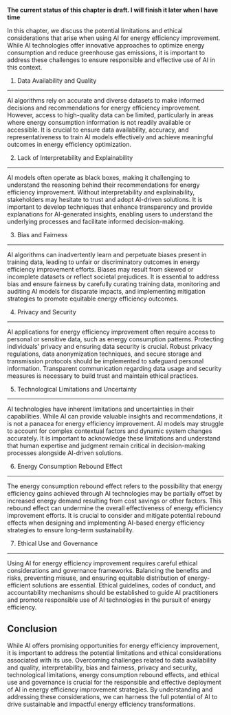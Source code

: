 **The current status of this chapter is draft. I will finish it later when I have time**

In this chapter, we discuss the potential limitations and ethical considerations that arise when using AI for energy efficiency improvement. While AI technologies offer innovative approaches to optimize energy consumption and reduce greenhouse gas emissions, it is important to address these challenges to ensure responsible and effective use of AI in this context.

1. Data Availability and Quality
--------------------------------

AI algorithms rely on accurate and diverse datasets to make informed decisions and recommendations for energy efficiency improvement. However, access to high-quality data can be limited, particularly in areas where energy consumption information is not readily available or accessible. It is crucial to ensure data availability, accuracy, and representativeness to train AI models effectively and achieve meaningful outcomes in energy efficiency optimization.

2. Lack of Interpretability and Explainability
----------------------------------------------

AI models often operate as black boxes, making it challenging to understand the reasoning behind their recommendations for energy efficiency improvement. Without interpretability and explainability, stakeholders may hesitate to trust and adopt AI-driven solutions. It is important to develop techniques that enhance transparency and provide explanations for AI-generated insights, enabling users to understand the underlying processes and facilitate informed decision-making.

3. Bias and Fairness
--------------------

AI algorithms can inadvertently learn and perpetuate biases present in training data, leading to unfair or discriminatory outcomes in energy efficiency improvement efforts. Biases may result from skewed or incomplete datasets or reflect societal prejudices. It is essential to address bias and ensure fairness by carefully curating training data, monitoring and auditing AI models for disparate impacts, and implementing mitigation strategies to promote equitable energy efficiency outcomes.

4. Privacy and Security
-----------------------

AI applications for energy efficiency improvement often require access to personal or sensitive data, such as energy consumption patterns. Protecting individuals' privacy and ensuring data security is crucial. Robust privacy regulations, data anonymization techniques, and secure storage and transmission protocols should be implemented to safeguard personal information. Transparent communication regarding data usage and security measures is necessary to build trust and maintain ethical practices.

5. Technological Limitations and Uncertainty
--------------------------------------------

AI technologies have inherent limitations and uncertainties in their capabilities. While AI can provide valuable insights and recommendations, it is not a panacea for energy efficiency improvement. AI models may struggle to account for complex contextual factors and dynamic system changes accurately. It is important to acknowledge these limitations and understand that human expertise and judgment remain critical in decision-making processes alongside AI-driven solutions.

6. Energy Consumption Rebound Effect
------------------------------------

The energy consumption rebound effect refers to the possibility that energy efficiency gains achieved through AI technologies may be partially offset by increased energy demand resulting from cost savings or other factors. This rebound effect can undermine the overall effectiveness of energy efficiency improvement efforts. It is crucial to consider and mitigate potential rebound effects when designing and implementing AI-based energy efficiency strategies to ensure long-term sustainability.

7. Ethical Use and Governance
-----------------------------

Using AI for energy efficiency improvement requires careful ethical considerations and governance frameworks. Balancing the benefits and risks, preventing misuse, and ensuring equitable distribution of energy-efficient solutions are essential. Ethical guidelines, codes of conduct, and accountability mechanisms should be established to guide AI practitioners and promote responsible use of AI technologies in the pursuit of energy efficiency.

Conclusion
----------

While AI offers promising opportunities for energy efficiency improvement, it is important to address the potential limitations and ethical considerations associated with its use. Overcoming challenges related to data availability and quality, interpretability, bias and fairness, privacy and security, technological limitations, energy consumption rebound effects, and ethical use and governance is crucial for the responsible and effective deployment of AI in energy efficiency improvement strategies. By understanding and addressing these considerations, we can harness the full potential of AI to drive sustainable and impactful energy efficiency transformations.
